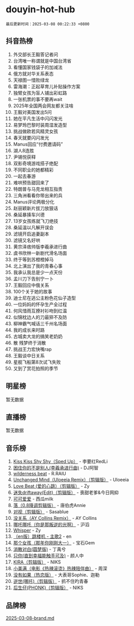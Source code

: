 # douyin-hot-hub

`最后更新时间：2025-03-08 00:22:33 +0800`

## 抖音热榜

1. 外交部长王毅答记者问
1. 台湾唯一称谓就是中国台湾省
1. 看懂国家钱袋子的加减法
1. 俄方就对华关系表态
1. 天禄图一惜败绿龙
1. 雷海潮：正起草育儿补贴操作方案
1. 独臂女孩为盲人铺出彩虹路
1. 一张机票的事不要再wait
1. 2025年全国两会网友都关注啥
1. 王毅对美国发出5问
1. 她在平凡生活中闪闪发光
1. 易梦玲巴黎时装周湿发造型
1. 挑战做欧若风精灵女孩
1. 春天就要闪闪发光
1. Manus回应“付费邀请码”
1. 湖人8连胜
1. 尹锡悦获释
1. 双影奇境游戏搭子绝配
1. 不同职业的她都精彩
1. 一起去春游
1. 难哄预告甜回来了
1. 特朗普与马克龙相互指责
1. 三角洲看看你带出来的兵
1. Manus评论两极分化
1. 赵丽颖新片拔刀放狠话
1. 桑延暴揍车兴德
1. 13岁女孩练就飞刀绝技
1. 桑延温以凡解开误会
1. 滤镜开启追妻副本
1. 滤镜又名好哄
1. 黄宗泽痞帅版李羲承进行曲
1. 虞书欣林一新剧代滑名场面
1. 终于等到苏橙橙掉马
1. 北上演出了我的青春心事
1. 我承认我总是少一点天份
1. 孟川刀下告别宁一卜
1. 王毅回应中俄关系
1. 100个关于她的故事
1. 迪士尼在逃公主粉色花仙子造型
1. 一位妈妈的怀孕生产全过程
1. 何风惜雨互撩衬衫吻到红温
1. 似锦枕边人的刀最猝不及防
1. 柳神霸气喊话三千州名场面
1. 我的成长来时路
1. 古城卖大龙的搞笑老奶奶
1. 散 残梦终于消散
1. 挑战王力宏快嘴rap
1. 王毅谈中日关系
1. 星舰飞船第8次试飞失败
1. 又到了赏花拍照的季节

## 明星榜

暂无数据

## 直播榜

暂无数据

## 音乐榜

1. [Kiss Kiss Shy Shy（Sped Up）](https://sf3-cdn-tos.douyinstatic.com/obj/tos-cn-ve-2774/oYpXDAeGgQK0zfPaji7iKUixpCXFGILeLGmvYA) - 李要红RedLi
1. [困住你的不是别人(李羲承进行曲)](https://sf3-cdn-tos.douyinstatic.com/obj/tos-cn-ve-2774/okWrrVL1iQGZbfHVeCPAe7IaerYfM2jEQi5mNI) - DJ阿智
1. [wilderness beat](https://sf3-cdn-tos.douyinstatic.com/obj/tos-cn-ve-2774/o0oBmODSFCpfFdLRGzAAFC2ah9AIMEQfAOueVE) - R.RAIU
1. [Unchanged Mind（Uloeeia Remix）（剪辑版）](https://sf3-cdn-tos.douyinstatic.com/obj/tos-cn-ve-2774/oIHYu1YfsziJqmggAqBsXOiiI2Y1QB6I61RsMW) - Uloeeia
1. [Love Beat  (爱的心跳）（剪辑版）](https://sf3-cdn-tos.douyinstatic.com/obj/tos-cn-ve-2774/oUlARwvEINIisZ9nCnKMZiYFGfCCYLtDADDBge) - Zy
1. [迷失driftaway(Edit)（剪辑版）](https://sf3-cdn-tos.douyinstatic.com/obj/tos-cn-ve-2774/ogaa1xGNeFO6FCaMgO8PzzAceEI4fBLDMi15H3) - 喪甜老爹&今日网抑
1. [可可爱爱](https://sf3-cdn-tos.douyinstatic.com/obj/tos-cn-ve-2774/0deb1e75aea643b9927ba26aaafa29dd) - 西瓜milk
1. [落（0.8降调剪辑版）](https://sf3-cdn-tos.douyinstatic.com/obj/tos-cn-ve-2774/ociN0WUv3APijBYr6DUmAHmdkZ5MjM6gIF3iA) - 唐伯虎Annie
1. [对视（剪辑版）](https://sf3-cdn-tos.douyinstatic.com/obj/tos-cn-ve-2774/ogKtIhiB0WfAa18F9z3uWODMtZi2ysB1VuAIsQ) - Sasablue
1. [没关系（AY Collins Remix）](https://sf5-hl-cdn-tos.douyinstatic.com/obj/tos-cn-ve-2774/oIBbI5Ghw4zdUCQMJrDEFaAQilZP3EIDSi7MW) - AY Collins
1. [哪吒哪吒（你是那叛逆的光啊）](https://sf3-cdn-tos.douyinstatic.com/obj/tos-cn-ve-2774/oUkQCgCDnBanFehFEFQDxCQntAOIfp9gyZYFVo) - 沪滔
1. [Whisper](https://sf5-hl-cdn-tos.douyinstatic.com/obj/tos-cn-ve-2774/oEeYKDxIDCFuArkftgkGqCnG7xZtRC2rEMKBQi) - Zy
1. [（en版）跳楼机 - 主歌2](https://sf5-hl-cdn-tos.douyinstatic.com/obj/tos-cn-ve-2774/oklN6GvgQ2L8DpPeaAGf1gPeyKzjXFwHIwoCZv) - en
1. [那个女孩（那年你刚刚大一）](https://sf3-cdn-tos.douyinstatic.com/obj/tos-cn-ve-2774/o4IZw7TlivwiBBBMA2rIgWrGNIrjFroh6bPqQ) - 宝石Gem
1. [消散对白(圆梦版)](https://sf3-cdn-tos.douyinstatic.com/obj/tos-cn-ve-2774/og4jB5I5IizzoZVAAAzWgBMAsMDWoArfwBOiFs) - 丁禹兮
1. [只你(直到幸福能触手可及)](https://sf3-cdn-tos.douyinstatic.com/obj/tos-cn-ve-2774/o0lBkRDzFTeaVSUz3ZZSCBVtZ5DIMQGfgmEAuE) - 颜人中
1. [KIRA（剪辑版）](https://sf3-cdn-tos.douyinstatic.com/obj/tos-cn-ve-2774/o0Bq3TvdHqOfzihWrHyABMociuMA3Inwsbx9Wi) - NIKS
1. [小美满（电影《热辣滚烫》热辣陪伴曲）](https://sf3-cdn-tos.douyinstatic.com/obj/tos-cn-ve-2774/o0GAn2lSgfZIDUgtevCGDQYnFg4CwnrBaxbTZL) - 周深
1. [没有如果（热恋版）](https://sf3-cdn-tos.douyinstatic.com/obj/tos-cn-ve-2774/o4iETqbxIThtCXlBeV0DfAhZsbCFGhagYupnMx) - 大表哥Sophie、迦勒
1. [逆世(哪吒)（剪辑版）](https://sf3-cdn-tos.douyinstatic.com/obj/tos-cn-ve-2774/oMIEZAfEogrLnzfDWMBiZKCWuXIUFLtRDsOFWs) - 抓不住旳青春
1. [后生仔(PHONK)（剪辑版）](https://sf3-cdn-tos.douyinstatic.com/obj/tos-cn-ve-2774/o0TzmfumdQAJ1aGG9F5LfTXIYeGcqYKRPAeFdJ) - NIKS

## 品牌榜

[2025-03-08-brand.md](2025-03-08-brand.md)
